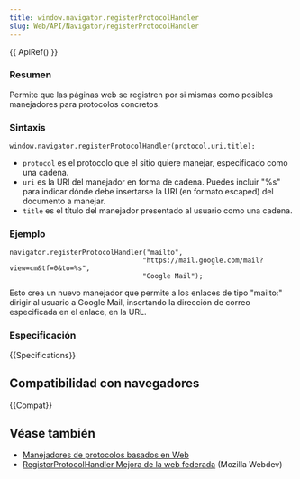 ```yaml
---
title: window.navigator.registerProtocolHandler
slug: Web/API/Navigator/registerProtocolHandler
---
```


{{ ApiRef() }}

### Resumen

Permite que las páginas web se registren por si mismas como posibles manejadores para protocolos concretos.

### Sintaxis

```
window.navigator.registerProtocolHandler(protocol,uri,title);
```

- `protocol` es el protocolo que el sitio quiere manejar, especificado como una cadena.
- `uri` es la URI del manejador en forma de cadena. Puedes incluir "%s" para indicar dónde debe insertarse la URI (en formato escaped) del documento a manejar.
- `title` es el título del manejador presentado al usuario como una cadena.

### Ejemplo

```
navigator.registerProtocolHandler("mailto",
                                 "https://mail.google.com/mail?view=cm&tf=0&to=%s",
                                 "Google Mail");
```

Esto crea un nuevo manejador que permite a los enlaces de tipo "mailto:" dirigir al usuario a Google Mail, insertando la dirección de correo especificada en el enlace, en la URL.

### Especificación

{{Specifications}}

## Compatibilidad con navegadores

{{Compat}}

## Véase también

- [Manejadores de protocolos basados en Web](/es/docs/Web/API/Navigator/registerProtocolHandler/Web-based_protocol_handlers)
- [RegisterProtocolHandler Mejora de la web federada](https://blog.mozilla.org/webdev/2010/07/26/registerprotocolhandler-enhancing-the-federated-web/) (Mozilla Webdev)
